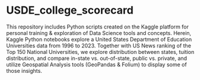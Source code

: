 # USDE_college_scorecard
This repository includes Python scripts created on the Kaggle platform for personal training & exploration of Data Science tools and concepts. Herein, Kaggle Python notebooks explore a United States Department of Education Universities data from 1996 to 2023. Together with US News ranking of the Top 150 National Universities, we explore distribution between states, tuition distribution, and compare in-state vs. out-of-state, public vs. private, and utilize Geospatial Analysis tools (GeoPandas & Folium) to display some of those insights.
